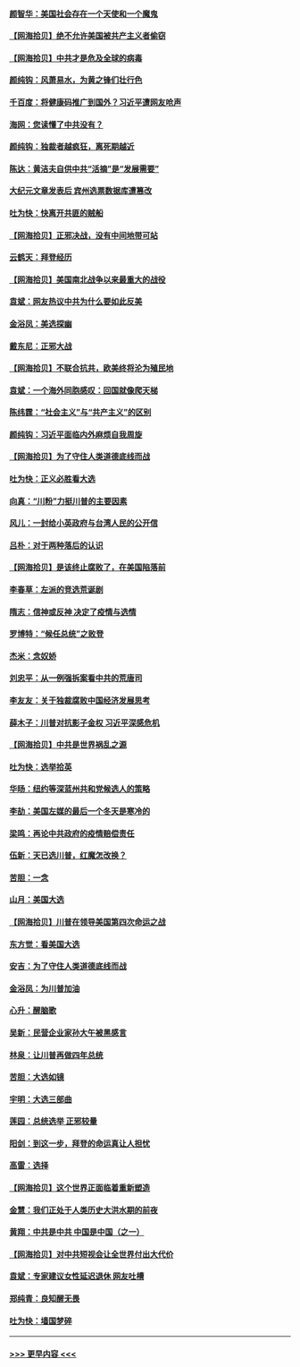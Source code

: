 #### [颜智华：美国社会存在一个天使和一个魔鬼](../pages/nsc993/n12574299.md?t=11260102) 
#### [【网海拾贝】绝不允许美国被共产主义者偷窃](../pages/nsc993/n12573396.md?t=11260102) 
#### [【网海拾贝】中共才是危及全球的病毒](../pages/nsc993/n12571204.md?t=11260102) 
#### [颜纯钩：风萧易水，为黄之锋们壮行色](../pages/nsc993/n12571487.md?t=11260102) 
#### [千百度：将健康码推广到国外？习近平遭网友呛声](../pages/nsc993/n12570808.md?t=11260102) 
#### [海网：您读懂了中共没有？](../pages/nsc993/n12570487.md?t=11260102) 
#### [颜纯钩：独裁者越疯狂，离死期越近](../pages/nsc993/n12569055.md?t=11260102) 
#### [陈达：黄洁夫自供中共“活摘”是“发展需要”](../pages/nsc993/n12568541.md?t=11260102) 
#### [大纪元文章发表后 宾州选票数据库遭篡改](../pages/nsc993/n12568105.md?t=11260102) 
#### [吐为快：快离开共匪的贼船](../pages/nsc993/n12568462.md?t=11260102) 
#### [【网海拾贝】正邪决战，没有中间地带可站](../pages/nsc993/n12568439.md?t=11260102) 
#### [云鹤天：拜登经历](../pages/nsc993/n12567294.md?t=11260102) 
#### [【网海拾贝】美国南北战争以来最重大的战役](../pages/nsc993/n12567247.md?t=11260102) 
#### [袁斌：网友热议中共为什么要如此反美](../pages/nsc993/n12567162.md?t=11260102) 
#### [金浴凤：美选探幽](../pages/nsc993/n12567147.md?t=11260102) 
#### [戴东尼：正邪大战](../pages/nsc993/n12567033.md?t=11260102) 
#### [【网海拾贝】不联合抗共，欧美终将沦为殖民地](../pages/nsc993/n12565068.md?t=11260102) 
#### [袁斌：一个海外同胞感叹：回国就像爬天梯](../pages/nsc993/n12564986.md?t=11260102) 
#### [陈纬霆：“社会主义”与“共产主义”的区别](../pages/nsc993/n12562417.md?t=11260102) 
#### [颜纯钩：习近平面临内外麻烦自我周旋](../pages/nsc993/n12563356.md?t=11260102) 
#### [【网海拾贝】为了守住人类道德底线而战](../pages/nsc993/n12562542.md?t=11260102) 
#### [吐为快：正义必胜看大选](../pages/nsc993/n12561967.md?t=11260102) 
#### [向真：“川粉”力挺川普的主要因素](../pages/nsc993/n12560774.md?t=11260102) 
#### [风儿：一封给小英政府与台湾人民的公开信](../pages/nsc993/n12560581.md?t=11260102) 
#### [吕朴：对于两种落后的认识](../pages/nsc993/n12560492.md?t=11260102) 
#### [【网海拾贝】是该终止腐败了，在美国陷落前](../pages/nsc993/n12559936.md?t=11260102) 
#### [李春草：左派的竞选荒诞剧](../pages/nsc993/n12558380.md?t=11260102) 
#### [隋志：信神或反神 决定了疫情与选情](../pages/nsc993/n12558255.md?t=11260102) 
#### [罗博特：“候任总统”之败登](../pages/nsc993/n12558189.md?t=11260102) 
#### [杰米：念奴娇](../pages/nsc993/n12558174.md?t=11260102) 
#### [刘忠平：从一例强拆案看中共的荒唐司](../pages/nsc993/n12558036.md?t=11260102) 
#### [李友友：关于独裁腐败中国经济发展思考](../pages/nsc993/n12558004.md?t=11260102) 
#### [薛木子：川普对抗影子金权 习近平深感危机](../pages/nsc993/n12557342.md?t=11260102) 
#### [【网海拾贝】中共是世界祸乱之源](../pages/nsc993/n12555353.md?t=11260102) 
#### [吐为快：选举拾英](../pages/nsc993/n12555041.md?t=11260102) 
#### [华旸：纽约等深蓝州共和党候选人的策略](../pages/nsc993/n12554309.md?t=11260102) 
#### [李劼：美国左媒的最后一个冬天是寒冷的](../pages/nsc993/n12552947.md?t=11260102) 
#### [梁鸣：再论中共政府的疫情赔偿责任](../pages/nsc993/n12553012.md?t=11260102) 
#### [伍新：天已选川普，红魔怎改换？](../pages/nsc993/n12552970.md?t=11260102) 
#### [苦胆：一念](../pages/nsc993/n12552957.md?t=11260102) 
#### [山月：美国大选](../pages/nsc993/n12552446.md?t=11260102) 
#### [【网海拾贝】川普在领导美国第四次命运之战](../pages/nsc993/n12551973.md?t=11260102) 
#### [东方觉：看美国大选](../pages/nsc993/n12551647.md?t=11260102) 
#### [安吉：为了守住人类道德底线而战](../pages/nsc993/n12551111.md?t=11260102) 
#### [金浴凤：为川普加油](../pages/nsc993/n12551085.md?t=11260102) 
#### [心升：醒脑歌](../pages/nsc993/n12550984.md?t=11260102) 
#### [吴新：民营企业家孙大午被黑感言](../pages/nsc993/n12550656.md?t=11260102) 
#### [林泉：让川普再做四年总统](../pages/nsc993/n12550640.md?t=11260102) 
#### [苦胆：大选如镜](../pages/nsc993/n12550630.md?t=11260102) 
#### [宇明：大选三部曲](../pages/nsc993/n12550603.md?t=11260102) 
#### [莲园：总统选举 正邪较量](../pages/nsc993/n12550594.md?t=11260102) 
#### [阳剑：到这一步，拜登的命运真让人担忧](../pages/nsc993/n12549093.md?t=11260102) 
#### [高雷：选择](../pages/nsc993/n12549087.md?t=11260102) 
#### [【网海拾贝】这个世界正面临着重新塑造](../pages/nsc993/n12548326.md?t=11260102) 
#### [金慧：我们正处于人类历史大洪水期的前夜](../pages/nsc993/n12547914.md?t=11260102) 
#### [黄翔：中共是中共 中国是中国（之一）](../pages/nsc993/n12547576.md?t=11260102) 
#### [【网海拾贝】对中共短视会让全世界付出大代价](../pages/nsc993/n12546043.md?t=11260102) 
#### [袁斌：专家建议女性延迟退休 网友吐槽](../pages/nsc993/n12545424.md?t=11260102) 
#### [郑纯青：良知醒无畏](../pages/nsc993/n12545394.md?t=11260102) 
#### [吐为快：墙国梦碎](../pages/nsc993/n12545309.md?t=11260102) 

----
#### [ >>> 更早内容 <<< ](../indexes/nsc993-earlier.md)
